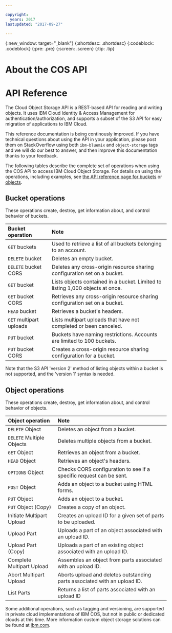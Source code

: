 ```yaml
---

copyright:
  years: 2017
lastupdated: "2017-09-27"

---
```

{:new_window: target="_blank"}
{:shortdesc: .shortdesc}
{:codeblock: .codeblock}
{:pre: .pre}
{:screen: .screen}
{:tip: .tip}

# About the COS API

# API Reference

The Cloud Object Storage API is a REST-based API for reading and writing objects. It uses IBM Cloud Identity & Access Management for authentication/authorization, and supports a subset of the S3 API for easy migration of applications to IBM Cloud.

This reference documentation is being continously improved. If you have technical questions about using the API in your application, please post them on StackOverflow using both `ibm-bluemix` and `object-storage` tags and we will do our best to answer, and then improve this documentation thanks to your feedback.

The following tables describe the complete set of operations when using the COS API to access IBM Cloud Object Storage.  For details on using the operations, including examples, see [the API reference page for buckets](docs/services/cloud-object-storage/api-reference-buckets.html) or [objects](docs/services/cloud-object-storage/api-reference-objects.html).


## Bucket operations

These operations create, destroy, get information about, and control behavior of buckets.

| Bucket operation        | Note                                                                            |
|:------------------------|:--------------------------------------------------------------------------------|
| `GET` buckets           | Used to retrieve a list of all buckets belonging to an account.                 |
| `DELETE` bucket         | Deletes an empty bucket.                                                        |
| `DELETE` bucket CORS    | Deletes any cross-origin resource sharing configuration set on a bucket.        |
| `GET` bucket            | Lists objects contained in a bucket.  Limited to listing 1,000 objects at once. |
| `GET` bucket CORS       | Retrieves any cross-origin resource sharing configuration set on a bucket.      |
| `HEAD` bucket           | Retrieves a bucket's headers.                                                   |
| `GET` multipart uploads | Lists multipart uploads that have not completed or been canceled.               |
| `PUT` bucket            | Buckets have naming restrictions. Accounts are limited to 100 buckets.          |
| `PUT` bucket CORS       | Creates a cross-origin resource sharing configuration for a bucket.             |

Note that the S3 API 'version 2' method of listing objects within a bucket is not supported, and the 'version 1' syntax is needed.

## Object operations

These operations create, destroy, get information about, and control behavior of objects.

| Object operation          | Note                                                                      |
|:--------------------------|:--------------------------------------------------------------------------|
| `DELETE` Object           | Deletes an object from a bucket.                                          |
| `DELETE` Multiple Objects | Deletes multiple objects from a bucket.                                   |
| `GET` Object              | Retrieves an object from a bucket.                                        |
| `HEAD` Object             | Retrieves an object's headers.                                            |
| `OPTIONS` Object          | Checks CORS configuration to see if a specific request can be sent.       |
| `POST` Object             | Adds an object to a bucket using HTML forms.                              |
| `PUT` Object              | Adds an object to a bucket.                                               |
| `PUT` Object (Copy)       | Creates a copy of an object.                                              |
| Initiate Multipart Upload | Creates an upload ID for a given set of parts to be uploaded.             |
| Upload Part               | Uploads a part of an object associated with an upload ID.                 |
| Upload Part (Copy)        | Uploads a part of an existing object associated with an upload ID.        |
| Complete Multipart Upload | Assembles an object from parts associated with an upload ID.              |
| Abort Multipart Upload    | Aborts upload and deletes outstanding parts associated with an upload ID. |
| List Parts                | Returns a list of parts associated with an upload ID                      |


Some additional operations, such as tagging and versioning, are supported in private cloud implementations of IBM COS, but not in public or dedicated clouds at this time. More information custom object storage solutions can be found at [ibm.com](https://www.ibm.com/cloud-computing/products/storage/object-storage/cloud/).
